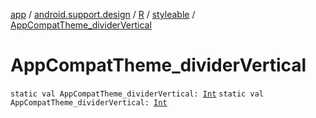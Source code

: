 [app](../../../index.md) / [android.support.design](../../index.md) / [R](../index.md) / [styleable](index.md) / [AppCompatTheme_dividerVertical](.)

# AppCompatTheme_dividerVertical

`static val AppCompatTheme_dividerVertical: `[`Int`](https://kotlinlang.org/api/latest/jvm/stdlib/kotlin/-int/index.html)
`static val AppCompatTheme_dividerVertical: `[`Int`](https://kotlinlang.org/api/latest/jvm/stdlib/kotlin/-int/index.html)